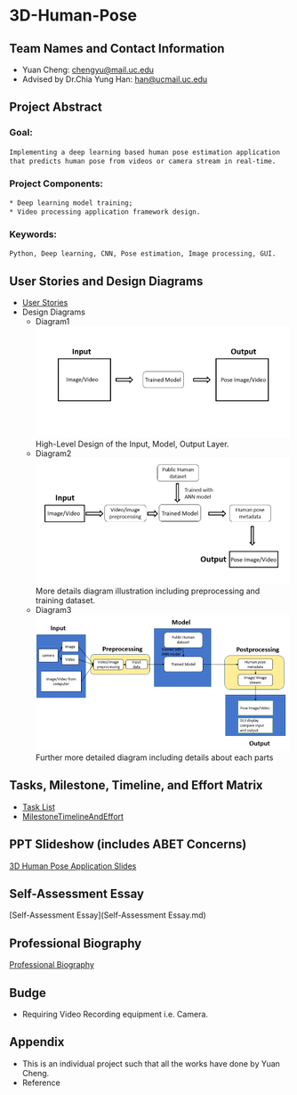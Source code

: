 # 3D-Human-Pose
## Team Names and Contact Information
* Yuan Cheng: chengyu@mail.uc.edu
* Advised by Dr.Chia Yung Han: han@ucmail.uc.edu

## Project Abstract
### Goal:
	Implementing a deep learning based human pose estimation application that predicts human pose from videos or camera stream in real-time.
### Project Components:
	* Deep learning model training; 
	* Video processing application framework design. 
### Keywords:
	Python, Deep learning, CNN, Pose estimation, Image processing, GUI.

## User Stories and Design Diagrams
* [User Stories](User_Stories.md)
* Design Diagrams
    * Diagram1![Diagram 1](design/diagram1.png)High-Level Design of the Input, Model, Output Layer.
    * Diagram2![Diagram 2](design/diagram2.png)More details diagram illustration including preprocessing and training dataset.
    * Diagram3![Diagram 3](design/diagram3.png)Further more detailed diagram including details about each parts
## Tasks, Milestone, Timeline, and Effort Matrix
* [Task List](Tasklist.md)
* [MilestoneTimelineAndEffort](MilestoneTimelineAndEffort.md)

## PPT Slideshow (includes ABET Concerns)
[3D Human Pose Application Slides]()

## Self-Assessment Essay
[Self-Assessment Essay](Self-Assessment Essay.md)

## Professional Biography
[Professional Biography](Professional_Biography.md)

## Budge
* Requiring Video Recording equipment i.e. Camera.

## Appendix
* This is an individual project such that all the works have done by Yuan Cheng.
* Reference